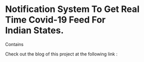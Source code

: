 # Notification System To Get Real Time Covid-19 Feed For Indian States.
Contains 

Check out the blog of this project at the following link :
